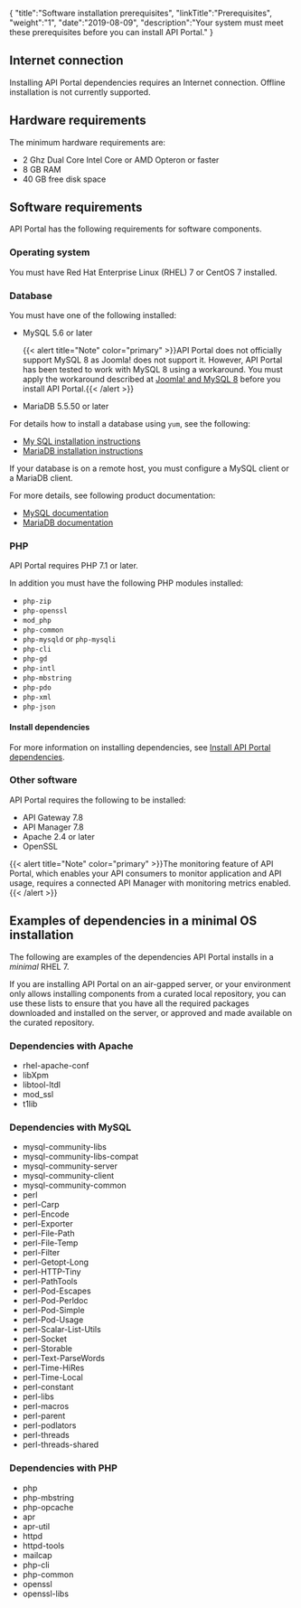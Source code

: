 {
    "title":"Software installation prerequisites",
    "linkTitle":"Prerequisites",
    "weight":"1",
    "date":"2019-08-09",
    "description":"Your system must meet these prerequisites before you can install API Portal."
}

## Internet connection

Installing API Portal dependencies requires an Internet connection. Offline installation is not currently supported.

## Hardware requirements

The minimum hardware requirements are:

- 2 Ghz Dual Core Intel Core or AMD Opteron or faster
- 8 GB RAM
- 40 GB free disk space

## Software requirements

API Portal has the following requirements for software components.

### Operating system

You must have Red Hat Enterprise Linux (RHEL) 7 or CentOS 7 installed.

### Database

You must have one of the following installed:

- MySQL 5.6 or later

    {{< alert title="Note" color="primary" >}}API Portal does not officially support MySQL 8 as Joomla! does not support it. However, API Portal has been tested to work with MySQL 8 using a workaround. You must apply the workaround described at [Joomla! and MySQL 8](https://docs.joomla.org/Joomla_and_MySQL_8) before you install API Portal.{{< /alert >}}

- MariaDB 5.5.50 or later

For details how to install a database using `yum`, see the following:

- [My SQL installation instructions](http://dev.mysql.com/doc/refman/5.6/en/linux-installation-yum-repo.html)
- [MariaDB installation instructions](https://mariadb.com/kb/en/mariadb/yum/)

If your database is on a remote host, you must configure a MySQL client or a MariaDB client.

For more details, see following product documentation:

- [MySQL documentation](https://dev.mysql.com/doc/refman/5.6/en/)
- [MariaDB documentation](https://mariadb.com/kb/en/mariadb/documentation/)

### PHP

API Portal requires PHP 7.1 or later.

In addition you must have the following PHP modules installed:

- `php-zip`
- `php-openssl`
- `mod_php`
- `php-common`
- `php-mysqld` or `php-mysqli`
- `php-cli`
- `php-gd`
- `php-intl`
- `php-mbstring`
- `php-pdo`
- `php-xml`
- `php-json`

#### Install dependencies

For more information on installing dependencies, see [Install API Portal dependencies](/docs/apim_installation/apiportal_install/install_dependencies).

### Other software

API Portal requires the following to be installed:

- API Gateway 7.8
- API Manager 7.8
- Apache 2.4 or later
- OpenSSL

{{< alert title="Note" color="primary" >}}The monitoring feature of API Portal, which enables your API consumers to monitor application and API usage, requires a connected API Manager with monitoring metrics enabled. {{< /alert >}}

## Examples of dependencies in a minimal OS installation

The following are examples of the dependencies API Portal installs in a *minimal* RHEL 7.

If you are installing API Portal on an air-gapped server, or your environment only allows installing components from a curated local repository, you can use these lists to ensure that you have all the required packages downloaded and installed on the server, or approved and made available on the curated repository.

### Dependencies with Apache

- rhel-apache-conf
- libXpm
- libtool-ltdl
- mod_ssl
- t1lib

### Dependencies with MySQL

- mysql-community-libs
- mysql-community-libs-compat
- mysql-community-server
- mysql-community-client
- mysql-community-common
- perl
- perl-Carp
- perl-Encode
- perl-Exporter
- perl-File-Path
- perl-File-Temp
- perl-Filter
- perl-Getopt-Long
- perl-HTTP-Tiny
- perl-PathTools
- perl-Pod-Escapes
- perl-Pod-Perldoc
- perl-Pod-Simple
- perl-Pod-Usage
- perl-Scalar-List-Utils
- perl-Socket
- perl-Storable
- perl-Text-ParseWords
- perl-Time-HiRes
- perl-Time-Local
- perl-constant
- perl-libs
- perl-macros
- perl-parent
- perl-podlators
- perl-threads
- perl-threads-shared

### Dependencies with PHP

- php
- php-mbstring
- php-opcache
- apr
- apr-util
- httpd
- httpd-tools
- mailcap
- php-cli
- php-common
- openssl
- openssl-libs
